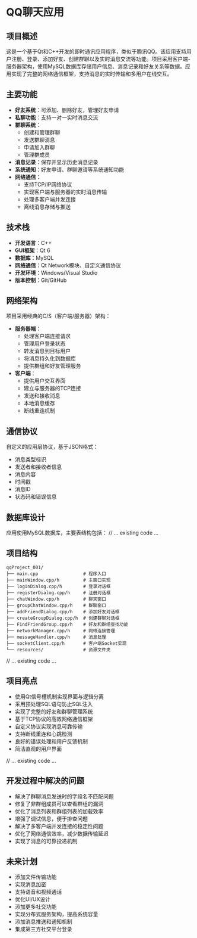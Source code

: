 # QQ聊天应用

## 项目概述
这是一个基于Qt和C++开发的即时通讯应用程序，类似于腾讯QQ。该应用支持用户注册、登录、添加好友、创建群聊以及实时消息交流等功能。项目采用客户端-服务器架构，使用MySQL数据库存储用户信息、消息记录和好友关系等数据。应用实现了完整的网络通信框架，支持消息的实时传输和多用户在线交互。

## 主要功能
- **好友系统**：可添加、删除好友，管理好友申请
- **私聊功能**：支持一对一实时消息交流
- **群聊系统**：
  - 创建和管理群聊
  - 发送群聊消息
  - 申请加入群聊
  - 管理群成员
- **消息记录**：保存并显示历史消息记录
- **系统通知**：好友申请、群聊邀请等系统通知功能
- **网络通信**：
  - 支持TCP/IP网络协议
  - 实现客户端与服务器的实时消息传输
  - 处理多客户端并发连接
  - 离线消息存储与推送

## 技术栈
- **开发语言**：C++
- **GUI框架**：Qt 6
- **数据库**：MySQL
- **网络通信**：Qt Network模块、自定义通信协议
- **开发环境**：Windows/Visual Studio
- **版本控制**：Git/GitHub

## 网络架构
项目采用经典的C/S（客户端/服务器）架构：
- **服务器端**：
  - 处理客户端连接请求
  - 管理用户登录状态
  - 转发消息到目标用户
  - 将消息持久化到数据库
  - 提供群组和好友管理服务
- **客户端**：
  - 提供用户交互界面
  - 建立与服务器的TCP连接
  - 发送和接收消息
  - 本地消息缓存
  - 断线重连机制

## 通信协议
自定义的应用层协议，基于JSON格式：
- 消息类型标识
- 发送者和接收者信息
- 消息内容
- 时间戳
- 消息ID
- 状态码和错误信息

## 数据库设计
应用使用MySQL数据库，主要表结构包括：
// ... existing code ...

## 项目结构
```
qqProject_001/
├── main.cpp                 # 程序入口
├── mainWindow.cpp/h         # 主窗口实现
├── loginDialog.cpp/h        # 登录对话框
├── registerDialog.cpp/h     # 注册对话框
├── chatWindow.cpp/h         # 聊天窗口
├── groupChatWindow.cpp/h    # 群聊窗口
├── addFriendDialog.cpp/h    # 添加好友对话框
├── createGroupDialog.cpp/h  # 创建群聊对话框
├── FindFriendGroup.cpp/h    # 好友和群组查找功能
├── networkManager.cpp/h     # 网络连接管理
├── messageHandler.cpp/h     # 消息处理
├── socketClient.cpp/h       # 客户端Socket实现
└── resources/               # 资源文件夹
```

// ... existing code ...

## 项目亮点
- 使用Qt信号槽机制实现界面与逻辑分离
- 采用预处理SQL语句防止SQL注入
- 实现了完整的好友和群聊管理系统
- 基于TCP协议的高效网络通信框架
- 自定义协议实现消息可靠传输
- 支持断线重连和心跳检测
- 良好的错误处理和用户反馈机制
- 简洁直观的用户界面

// ... existing code ...

## 开发过程中解决的问题
- 解决了群聊消息发送时的字段名不匹配问题
- 修复了非群组成员可以查看群组的漏洞
- 优化了消息列表和群组列表的加载效率
- 增强了调试信息，便于排查问题
- 解决了多客户端并发连接的稳定性问题
- 优化了网络通信效率，减少数据传输延迟
- 实现了消息的可靠投递机制

## 未来计划
- 添加文件传输功能
- 实现消息加密
- 支持语音和视频通话
- 优化UI/UX设计
- 添加更多社交功能
- 实现分布式服务架构，提高系统容量
- 添加消息推送和通知机制
- 集成第三方社交平台登录

